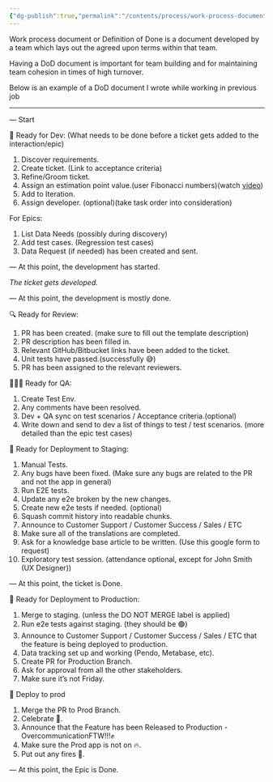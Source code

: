 ```yaml
---
{"dg-publish":true,"permalink":"/contents/process/work-process-document/","tags":["Process","Bugs","DoD","Teamwork","Team_Building"],"created":"2023-12-18T17:08:15.102+01:00","updated":"2024-01-08T12:54:51.065+01:00"}
---
```





Work process document or Definition of Done is a document developed by a team which lays out the agreed upon terms within that team. 

Having a DoD document is important for team building and for maintaining team cohesion in times of high turnover.

Below is an example of a DoD document I wrote while working in previous job

__________________________________________________________

— Start

📐 Ready for Dev: (What needs to be done before a ticket gets added to the interaction/epic)

1.  Discover requirements.
2.  Create ticket. (Link to acceptance criteria)
3.  Refine/Groom ticket.
4.  Assign an estimation point value.(user Fibonacci numbers)(watch [video](https://www.youtube.com/watch?v=vvr-Fd1xYCI))
5.  Add to Iteration.
6.  Assign developer. (optional)(take task order into consideration)

For Epics:

1.  List Data Needs (possibly during discovery)
2.  Add test cases. (Regression test cases)
3.  Data Request (if needed) has been created and sent.

— At this point, the development has started.

_The ticket gets developed._

— At this point, the development is mostly done.

🔍 Ready for Review:

1.  PR has been created. (make sure to fill out the template description)
2.  PR description has been filled in.
3.  Relevant GitHub/Bitbucket links have been added to the ticket.
4.  Unit tests have passed.(successfully 😅)
5.  PR has been assigned to the relevant reviewers.

👮🏻‍♂️ Ready for QA:

1.  Create Test Env.
2.  Any comments have been resolved.
3.  Dev + QA sync on test scenarios / Acceptance criteria.(optional)
4.  Write down and send to dev a list of things to test / test scenarios. (more detailed than the epic test cases)

🧐 Ready for Deployment to Staging:

1.  Manual Tests.
2.  Any bugs have been fixed. (Make sure any bugs are related to the PR and not the app in general)
3.  Run E2E tests.
4.  Update any e2e broken by the new changes.
5.  Create new e2e tests if needed. (optional)
6.  Squash commit history into readable chunks.
7.  Announce to Customer Support / Customer Success / Sales / ETC
8.  Make sure all of the translations are completed.
9.  Ask for a knowledge base article to be written. (Use this google form to request)
10.  Exploratory test session. (attendance optional, except for John Smith (UX Designer))

— At this point, the ticket is Done.

🦸 Ready for Deployment to Production:

1.  Merge to staging. (unless the DO NOT MERGE label is applied)
2.  Run e2e tests against staging. (they should be 🟢)
3.  Announce to Customer Support / Customer Success / Sales / ETC that the feature is being deployed to production.
4.  Data tracking set up and working (Pendo, Metabase, etc).
5.  Create PR for Production Branch.
6.  Ask for approval from all the other stakeholders.
7.  Make sure it’s not Friday.

🚀 Deploy to prod

1.  Merge the PR to Prod Branch.
2.  Celebrate 🎉.
3.  Announce that the Feature has been Released to Production - OvercommunicationFTW!!!✊
4.  Make sure the Prod app is not on 🔥.
5.  Put out any fires 🚒.

— At this point, the Epic is Done.

